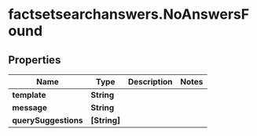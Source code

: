 # factsetsearchanswers.NoAnswersFound

## Properties

Name | Type | Description | Notes
------------ | ------------- | ------------- | -------------
**template** | **String** |  | 
**message** | **String** |  | 
**querySuggestions** | **[String]** |  | 


